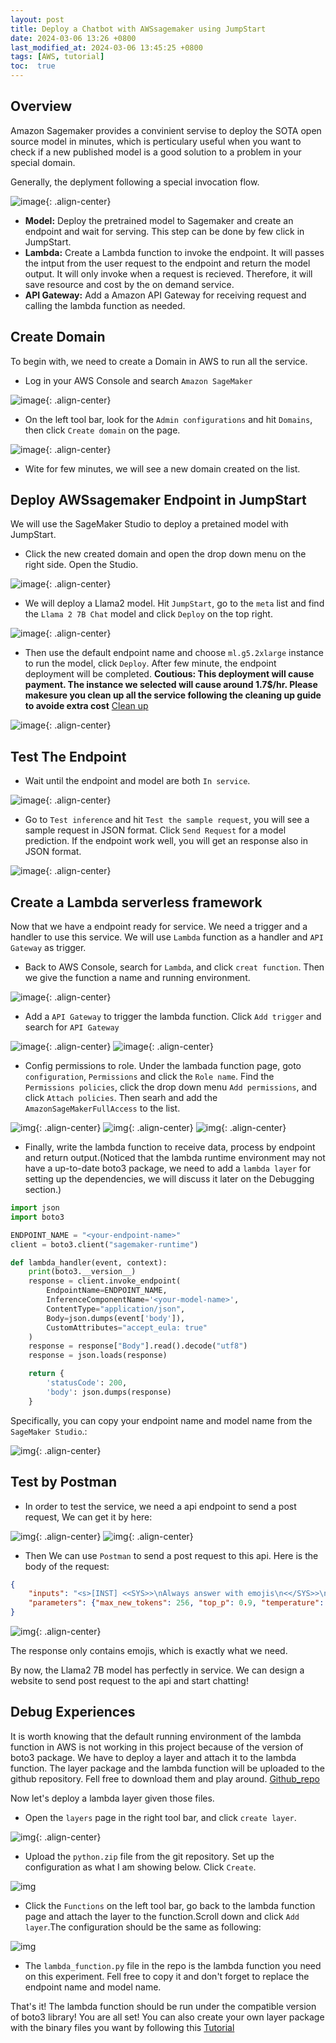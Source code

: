 ```yaml
---
layout: post
title: Deploy a Chatbot with AWSsagemaker using JumpStart
date: 2024-03-06 13:26 +0800
last_modified_at: 2024-03-06 13:45:25 +0800
tags: [AWS, tutorial]
toc:  true
---
```


## Overview
Amazon Sagemaker provides a convinient servise to deploy the SOTA open source model in minutes, which is perticulary useful when you want to check if a new published model is a good solution to a problem in your special domain.  

Generally, the deplyment following a special invocation flow.

![image](/assets/post_img/2024-03-06-Chatbot-with-AWSsagemaker/invocation_flow.png){: .align-center}

- **Model:** Deploy the pretrained model to Sagemaker and create an endpoint and wait for serving. This step can be done by few click in JumpStart.
- **Lambda:** Create a Lambda function to invoke the endpoint. It will passes the intput from the user request to the endpoint and return the model output. It will only invoke when a request is recieved. Therefore, it will save resource and cost by the on demand service.
- **API Gateway:** Add a Amazon API Gateway for receiving request and calling the lambda function as needed. 

## Create Domain

To begin with, we need to create a Domain in AWS to run all the service.  

- Log in your AWS Console and search `Amazon SageMaker`

![image](/assets/post_img/2024-03-06-Chatbot-with-AWSsagemaker/aws_sagemaker.png){: .align-center}

- On the left tool bar, look for the `Admin configurations` and hit `Domains`, then click `Create domain` on the page. 

![image](/assets/post_img/2024-03-06-Chatbot-with-AWSsagemaker/aws_domain.png){: .align-center}

- Wite for few minutes, we will see a new domain created on the list.

## Deploy AWSsagemaker Endpoint in JumpStart
We will use the SageMaker Studio to deploy a pretained model with JumpStart.

- Click the new created domain and open the drop down menu on the right side. Open the Studio.

![image](/assets/post_img/2024-03-06-Chatbot-with-AWSsagemaker/aws_studio1.png){: .align-center}

- We will deploy a Llama2 model. Hit `JumpStart`, go to the `meta` list and find the `Llama 2 7B Chat` model and click `Deploy` on the top right.

![image](/assets/post_img/2024-03-06-Chatbot-with-AWSsagemaker/aws_jumpstart.png){: .align-center}

- Then use the default endpoint name and choose `ml.g5.2xlarge` instance to run the model, click `Deploy`. After few minute, the endpoint deployment will be completed. **Coutious: This deployment will cause payment. The instance we selected will cause around 1.7$/hr. Please makesure you clean up all the service following the cleaning up guide to avoide extra cost** [Clean up](https://docs.aws.amazon.com/sagemaker/latest/dg/ex1-cleanup.html)

![image](/assets/post_img/2024-03-06-Chatbot-with-AWSsagemaker/aws_deploy.png){: .align-center}


## Test The Endpoint

- Wait until the endpoint and model are both `In service`.

![image](/assets/post_img/2024-03-06-Chatbot-with-AWSsagemaker/aws_inservice.png){: .align-center}

- Go to `Test inference` and hit `Test the sample request`, you will see a sample request in JSON format. Click `Send Request` for a model prediction. If the endpoint work well, you will get an response also in JSON format.

![image](/assets/post_img/2024-03-06-Chatbot-with-AWSsagemaker/aws_test.png){: .align-center}

## Create a Lambda serverless framework

Now that we have a endpoint ready for service. We need a trigger and a handler to use this service. We will use `Lambda` function as a handler and `API Gateway` as trigger.

- Back to AWS Console, search for `Lambda`, and click `creat function`. Then we give the function a name and running environment.

![image](/assets/post_img/2024-03-06-Chatbot-with-AWSsagemaker/aws_lambda.png){: .align-center}

- Add a `API Gateway` to trigger the lambda function. Click `Add trigger` and search for `API Gateway`

![image](/assets/post_img/2024-03-06-Chatbot-with-AWSsagemaker/aws_addt.png){: .align-center}
![image](/assets/post_img/2024-03-06-Chatbot-with-AWSsagemaker/aws_api_2.png){: .align-center}

- Config permissions to role. Under the lambada function page, goto `configuration`, `Permissions` and click the `Role name`. Find the `Permissions policies`, click the drop down menu `Add permissions`, and click `Attach policies`. Then searh and add the `AmazonSageMakerFullAccess` to the list.

![img](/assets/post_img/2024-03-06-Chatbot-with-AWSsagemaker/aws_role_permission.png){: .align-center}
![img](/assets/post_img/2024-03-06-Chatbot-with-AWSsagemaker/aws_attach_policies.png){: .align-center}
![img](/assets/post_img/2024-03-06-Chatbot-with-AWSsagemaker/aws_asfullaccess.png){: .align-center}

- Finally, write the lambda function to receive data, process by endpoint and return output.(Noticed that the lambda runtime environment may not have a up-to-date boto3 package, we need to add a `lambda layer` for setting up the dependencies, we will discuss it later on the Debugging section.)

``` python
import json
import boto3

ENDPOINT_NAME = "<your-endpoint-name>" 
client = boto3.client("sagemaker-runtime")

def lambda_handler(event, context):
    print(boto3.__version__)
    response = client.invoke_endpoint(
        EndpointName=ENDPOINT_NAME, 
        InferenceComponentName='<your-model-name>',
        ContentType="application/json",
        Body=json.dumps(event['body']),
        CustomAttributes="accept_eula: true"
    )
    response = response["Body"].read().decode("utf8")
    response = json.loads(response)

    return {
        'statusCode': 200,
        'body': json.dumps(response)
    }

```

Specifically, you can copy your endpoint name and model name from the `SageMaker Studio`.:

![img](/assets/post_img/2024-03-06-Chatbot-with-AWSsagemaker/aws_epnane.png){: .align-center}

## Test by Postman
- In order to test the service, we need a api endpoint to send a post request, We can get it by here:

![img](/assets/post_img/2024-03-06-Chatbot-with-AWSsagemaker/aws_api_link.png){: .align-center}
![img](/assets/post_img/2024-03-06-Chatbot-with-AWSsagemaker/aws_api_link2.png){: .align-center}

- Then We can use `Postman` to send a post request to this api. Here is the body of the request:

```json
{
    "inputs": "<s>[INST] <<SYS>>\nAlways answer with emojis\n<</SYS>>\n\nHow to go from Beijing to NY? [/INST]", 
    "parameters": {"max_new_tokens": 256, "top_p": 0.9, "temperature": 0.6}
}
```

![img](/assets/post_img/2024-03-06-Chatbot-with-AWSsagemaker/aws_postman.png){: .align-center}

The response only contains emojis, which is exactly what we need.

By now, the Llama2 7B model has perfectly in service. We can design a website to send post request to the api and start chatting! 

## Debug Experiences
It is worth knowing that the default running environment of the lambda function in AWS is not working in this project because of the version of boto3 package. We have to deploy a layer and attach it to the lambda function. The layer package and the lambda function will be uploaded to the github repository. Fell free to download them and play around. [Github_repo](https://github.com/yu-jinh/AWS_chatbot)

Now let's deploy a lambda layer given those files.

- Open the `layers` page in the right tool bar, and click `create layer`.

![img](/assets/post_img/2024-03-06-Chatbot-with-AWSsagemaker/aws_layer.png){: .align-center}

- Upload the `python.zip` file from the git repository. Set up the configuration as what I am showing below. Click `Create`.

![img](/assets/post_img/2024-03-06-Chatbot-with-AWSsagemaker/aws_layer2.png)

- Click the `Functions` on the left tool bar, go back to the lambda function page and attach the layer to the function.Scroll down and click `Add layer`.The configuration should be the same as following:

![img](/assets/post_img/2024-03-06-Chatbot-with-AWSsagemaker/aws_layer3.png)

- The `lambda_function.py` file in the repo is the lambda function you need on this experiment. Fell free to copy it and don't forget to replace the endpoint name and model name.

That's it! The lambda function should be run under the compatible version of boto3 library! You are all set! You can also create your own layer package with the binary files you want by following this [Tutorial](https://docs.aws.amazon.com/lambda/latest/dg/chapter-layers.html)

